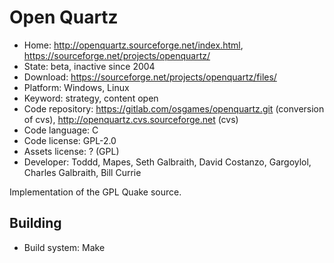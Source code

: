 # Open Quartz

- Home: http://openquartz.sourceforge.net/index.html, https://sourceforge.net/projects/openquartz/
- State: beta, inactive since 2004
- Download: https://sourceforge.net/projects/openquartz/files/
- Platform: Windows, Linux
- Keyword: strategy, content open
- Code repository: https://gitlab.com/osgames/openquartz.git (conversion of cvs), http://openquartz.cvs.sourceforge.net (cvs)
- Code language: C
- Code license: GPL-2.0
- Assets license: ? (GPL)
- Developer: Toddd, Mapes, Seth Galbraith, David Costanzo, Gargoylol, Charles Galbraith, Bill Currie

Implementation of the GPL Quake source.

## Building

- Build system: Make
